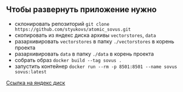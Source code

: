 ## Чтобы развернуть приложение нужно
- склонировать репозиторий `git clone https://github.com/styukovs/atomic_sovus.git`
- скопировать из яндекс диска архивы `vectorstores`, `data`
- разархивировать `vectorstores` в папку `./vectorstores` в корень проекта
- разархивировать `data` в папку `./data` в корень проекта
- собрать образ `docker build --tag sovus .`
- запустить контейнер `docker run --rm -p 8501:8501 --name sovus sovus:latest`

[Ссылка на яндекс диск](https://disk.yandex.ru/d/bDU3C5-AwE1pyg)
